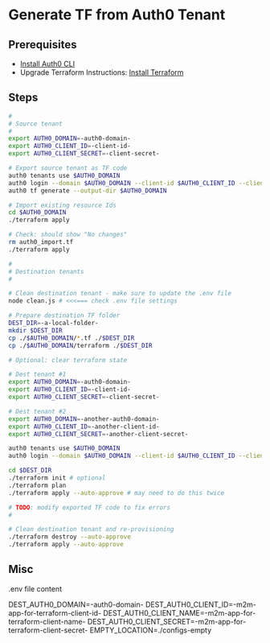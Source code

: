 # Generate TF from Auth0 Tenant

## Prerequisites

- [Install Auth0 CLI](https://github.com/auth0/auth0-cli)
- Upgrade Terraform Instructions: [Install Terraform](https://developer.hashicorp.com/terraform/downloads)

## Steps

```bash
#
# Source tenant
#
export AUTH0_DOMAIN=-auth0-domain-
export AUTH0_CLIENT_ID=-client-id-
export AUTH0_CLIENT_SECRET=-client-secret-

# Export source tenant as TF code
auth0 tenants use $AUTH0_DOMAIN
auth0 login --domain $AUTH0_DOMAIN --client-id $AUTH0_CLIENT_ID --client-secret $AUTH0_CLIENT_SECRET
auth0 tf generate --output-dir $AUTH0_DOMAIN

# Import existing resource Ids
cd $AUTH0_DOMAIN
./terraform apply

# Check: should show "No changes"
rm auth0_import.tf
./terraform apply

#
# Destination tenants
#

# Clean destination tenant - make sure to update the .env file
node clean.js # <<<=== check .env file settings

# Prepare destination TF folder
DEST_DIR=-a-local-folder-
mkdir $DEST_DIR
cp ./$AUTH0_DOMAIN/*.tf ./$DEST_DIR
cp ./$AUTH0_DOMAIN/terraform ./$DEST_DIR

# Optional: clear terraform state

# Dest tenant #1
export AUTH0_DOMAIN=-auth0-domain-
export AUTH0_CLIENT_ID=-client-id-
export AUTH0_CLIENT_SECRET=-client-secret-

# Dest tenant #2
export AUTH0_DOMAIN=-another-auth0-domain-
export AUTH0_CLIENT_ID=-another-client-id-
export AUTH0_CLIENT_SECRET=-another-client-secret-

auth0 tenants use $AUTH0_DOMAIN
auth0 login --domain $AUTH0_DOMAIN --client-id $AUTH0_CLIENT_ID --client-secret $AUTH0_CLIENT_SECRET

cd $DEST_DIR
./terraform init # optional
./terraform plan
./terraform apply --auto-approve # may need to do this twice

# TODO: modify exported TF code to fix errors
# 

# Clean destination tenant and re-provisioning
./terraform destroy --auto-approve
./terraform apply --auto-approve

```

## Misc

.env file content

DEST_AUTH0_DOMAIN=-auth0-domain-
DEST_AUTH0_CLIENT_ID=-m2m-app-for-terraform-client-id-
DEST_AUTH0_CLIENT_NAME=-m2m-app-for-terraform-client-name-
DEST_AUTH0_CLIENT_SECRET=-m2m-app-for-terraform-client-secret-
EMPTY_LOCATION=./configs-empty
